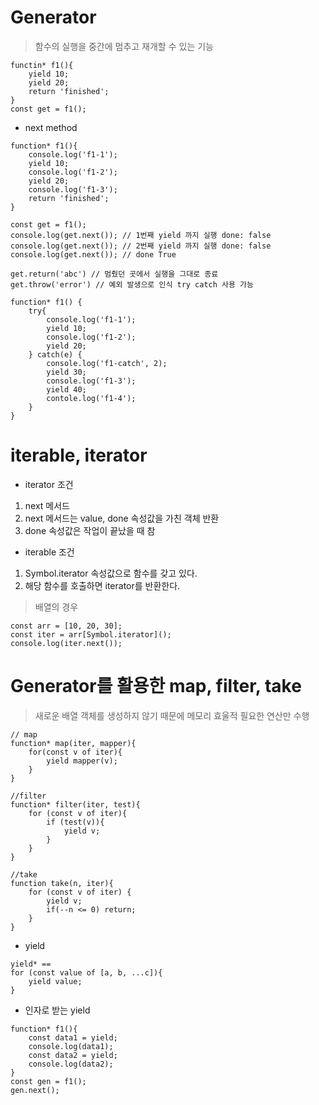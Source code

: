 Generator
=========

> 함수의 실행을 중간에 멈추고 재개할 수 있는 기능

```
functin* f1(){
    yield 10;
    yield 20;
    return 'finished';
}
const get = f1();
```

- next method
```
function* f1(){
    console.log('f1-1');
    yield 10;
    console.log('f1-2');
    yield 20;
    console.log('f1-3');
    return 'finished';
}

const get = f1();
console.log(get.next()); // 1번째 yield 까지 실행 done: false
console.log(get.next()); // 2번째 yield 까지 실행 done: false
console.log(get.next()); // done True

get.return('abc') // 멈췄던 곳에서 실행을 그대로 종료 
get.throw('error') // 예외 발생으로 인식 try catch 사용 가능

function* f1() {
    try{
        console.log('f1-1');
        yield 10;
        console.log('f1-2');
        yield 20;
    } catch(e) {
        console.log('f1-catch', 2);
        yield 30;
        console.log('f1-3');
        yield 40;
        contole.log('f1-4');
    }
}
```

# iterable, iterator

- iterator 조건
1. next 메서드
2. next 메서드는 value, done 속성값을 가친 객체 반환
3. done 속성값은 작업이 끝났을 때 참

- iterable 조건
1. Symbol.iterator 속성값으로 함수를 갖고 있다.
2. 해당 함수를 호출하면 iterator를 반환한다. 

> 배열의 경우
```
const arr = [10, 20, 30];
const iter = arr[Symbol.iterator]();
console.log(iter.next());
```

# Generator를 활용한 map, filter, take

> 새로운 배열 객체를 생성하지 않기 때문에 메모리 효울적 
> 필요한 연산만 수행 
```
// map
function* map(iter, mapper){
    for(const v of iter){
        yield mapper(v);
    }
}

//filter
function* filter(iter, test){
    for (const v of iter){
        if (test(v)){
            yield v;
        }
    }
}

//take
function take(n, iter){
    for (const v of iter) {
        yield v;
        if(--n <= 0) return;
    }
}

```

- yield
```
yield* ==
for (const value of [a, b, ...c]){
    yield value;
}
```

- 인자로 받는 yield
```
function* f1(){
    const data1 = yield;
    console.log(data1);
    const data2 = yield;
    console.log(data2);
}
const gen = f1();
gen.next();

```